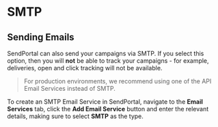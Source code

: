 # SMTP

## Sending Emails
SendPortal can also send your campaigns via SMTP. If you select this option, then you will __not__ be able to track your campaigns - for example, deliveries, open and click tracking will not be available.

> For production environments, we recommend using one of the API Email Services instead of SMTP.

To create an SMTP Email Service in SendPortal, navigate to the **Email Services** tab, click the **Add Email Service** button and enter the relevant details, making sure to select **SMTP** as the type.
